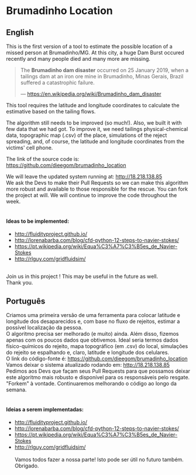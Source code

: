 # Brumadinho Location

## English
This is the first version of a tool to estimate the possible location of a missed person at Brumadinho/MG. At this city, a huge Dam Burst occured recently and many people died and many more are missing.

> The **Brumadinho dam disaster** occurred on 25 January 2019, when a tailings dam at an iron ore mine in Brumadinho, Minas Gerais, Brazil suffered a catastrophic failure.
>
> — https://en.wikipedia.org/wiki/Brumadinho_dam_disaster

This tool requires the latitude and longitude coordinates to calculate the estimative based on the tailing flows.<br/>

The algorithm still needs to be improved (so much!). Also, we built it with few data that we had got. To improve it, we need tailings physical-chemical data, topographic map (.csv) of the place, simulations of the reject spreading, and, of course, the latitude and longitude coordinates from the victims' cell phone. <br/>

The link of the source code is: https://github.com/dieegom/brumadinho_location <br/>

We will leave the updated system running at: http://18.218.138.85 <br/>
We ask the Devs to make their Pull Requests so we can make this algorithm more robust and available to those responsible for the rescue. You can fork the project at will. We will continue to improve the code throughout the week. <br/> <br/>

#### Ideas to be implemented: <br/>
*  http://fluidityproject.github.io/ <br/>
*  http://lorenabarba.com/blog/cfd-python-12-steps-to-navier-stokes/ <br/>
*  https://pt.wikipedia.org/wiki/Equa%C3%A7%C3%B5es_de_Navier-Stokes <br/>
*  http://rlguy.com/gridfluidsim/<br/><br/>
  
Join us in this project ! This may be useful in the future as well. <br/>
Thank you.

## Português
Criamos uma primeira versão de uma ferramenta para colocar latitude e longitude dos desaparecidos e, com base no fluxo de rejeitos, estimar a possível localização da pessoa. <br/>
O algoritmo precisa ser melhorado (e muito) ainda. Além disso, fizemos apenas com os poucos dados que obtivemos. Ideal seria termos dados físico-químicos do rejeito, mapa topográfico (em .csv) do local, simulações do rejeito se espalhando e, claro, latitude e longitude dos celulares.<br/>
O link do código-fonte é: https://github.com/dieegom/brumadinho_location <br/>
Vamos deixar o sistema atualizado rodando em: http://18.218.138.85  <br/>
Pedimos aos Devs que façam seus Pull Requests para que possamos deixar este algoritmo mais robusto e disponível para os responsáveis pelo resgate. "Forkem" à vontade. Continuaremos melhorando o código ao longo da semana. <br/><br/>
####  Ideias a serem implementadas: <br/>
*  http://fluidityproject.github.io/ <br/>
*  http://lorenabarba.com/blog/cfd-python-12-steps-to-navier-stokes/ <br/>
*  https://pt.wikipedia.org/wiki/Equa%C3%A7%C3%B5es_de_Navier-Stokes <br/>
*  http://rlguy.com/gridfluidsim/<br/><br/>
Vamos todos fazer a nossa parte! Isto pode ser útil no futuro também.<br/>
Obrigado.
